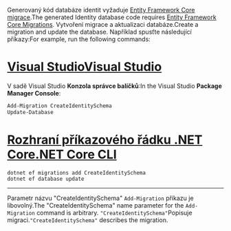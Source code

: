 <span data-ttu-id="45950-101">Generovaný kód databáze identit vyžaduje [Entity Framework Core migrace](/ef/core/managing-schemas/migrations/).</span><span class="sxs-lookup"><span data-stu-id="45950-101">The generated Identity database code requires [Entity Framework Core Migrations](/ef/core/managing-schemas/migrations/).</span></span> <span data-ttu-id="45950-102">Vytvoření migrace a aktualizaci databáze.</span><span class="sxs-lookup"><span data-stu-id="45950-102">Create a migration and update the database.</span></span> <span data-ttu-id="45950-103">Například spusťte následující příkazy:</span><span class="sxs-lookup"><span data-stu-id="45950-103">For example, run the following commands:</span></span>

# <a name="visual-studiotabvisual-studio"></a>[<span data-ttu-id="45950-104">Visual Studio</span><span class="sxs-lookup"><span data-stu-id="45950-104">Visual Studio</span></span>](#tab/visual-studio)

<span data-ttu-id="45950-105">V sadě Visual Studio **Konzola správce balíčků**:</span><span class="sxs-lookup"><span data-stu-id="45950-105">In the Visual Studio **Package Manager Console**:</span></span>

```powershell
Add-Migration CreateIdentitySchema
Update-Database
```

# <a name="net-core-clitabnetcore-cli"></a>[<span data-ttu-id="45950-106">Rozhraní příkazového řádku .NET Core</span><span class="sxs-lookup"><span data-stu-id="45950-106">.NET Core CLI</span></span>](#tab/netcore-cli)

```dotnetcli
dotnet ef migrations add CreateIdentitySchema
dotnet ef database update
```

---

<span data-ttu-id="45950-107">Parametr názvu "CreateIdentitySchema" `Add-Migration` příkazu je libovolný.</span><span class="sxs-lookup"><span data-stu-id="45950-107">The "CreateIdentitySchema" name parameter for the `Add-Migration` command is arbitrary.</span></span> <span data-ttu-id="45950-108">`"CreateIdentitySchema"`Popisuje migraci.</span><span class="sxs-lookup"><span data-stu-id="45950-108">`"CreateIdentitySchema"` describes the migration.</span></span>
